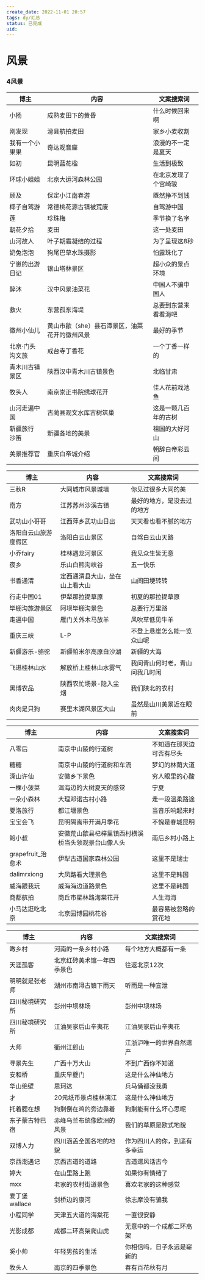 ```yaml
---
create_date: 2022-11-01 20:57
tags: dy/汇总
status: 已完成 
uid: 
---
```



# 风景

### 4风景

| 博主 | 内容 | 文案搜索词 |
| --- | --- | --- |
| 小扬 | 成熟麦田下的黄昏 | 什么时候回来啊 |
| 刚发现 | 滑县航拍麦田 | 家乡小麦收割 |
| 我有一个小果果 | 奇达观音座 | 浪漫的不一定是夏天 |
| 如初 | 昆明蓝花楹 | 生活到极致 |
| 环球小姐姐 | 北京大运河森林公园 | 在北京发现了个宫崎骏 |
| 顾及 | 保定小江南春游 | 既然挣不到钱 |
| 椰子自驾游 | 常德桃花源古镇被荒废 | 自驾游中国 |
| 莲 | 珍珠梅 | 季节换了名字 |
| 朝花夕拾 | 麦田 | 这一处麦田 |
| 山河故人 | 叶子期霜凝结的过程 | 为了呈现这8秒 |
| 奶兔泡泡 | 狗尾巴草水珠摄影 | 怕露珠化了 |
| 宁崽的出游日记 | 银山塔林景区 | 超小众的景点环境 |
| 醉沐 | 汉中风景油菜花 | 中国人不骗中国人 |
| 救火 | 东营孤东海堤 | 总要到东营来看看海吧 |
| 徽州小仙儿 | 黄山市歙（she）县石潭景区，油菜花开的徽州风景 | 最好的季节 |
| 北京·门头沟文旅 | 戒台寺丁香花 | 一个丁香一样的 |
| 青木川古镇景区 | 陕西汉中青木川古镇景色 | 北临甘肃 |
| 牧头人 | 南京崇正书院绣球花开 | 佳人花前戏池鱼 |
| 山河走遍中国 | 古蔺县观文水库古树筑巢 | 这是一颗几百年的古树 |
| 新疆旅行 沙笛 | 新疆各地的美景 | 祖国的大好河山 |
| 美景推荐官 | 重庆白帝城介绍 | 朝辞白帝彩云间 |

| 博主 | 内容 | 文案搜索词 |
| --- | --- | --- |
| 三秋R | 大同城市风景城墙 | 你见过很多大同的美 |
| 南方 | 江苏苏州沙溪古镇 | 最好的地方，是没去过的地方 |
| 武功山小哥哥 | 江西萍乡武功山日出 | 天天看也看不腻的地方 |
| 洛阳白云山旅游度假区 | 洛阳白云山景区 | 自驾白云山天路 |
| 小乔fairy | 桂林遇龙河景区 | 我见众生皆无意 |
| 夜乡 | 乐山白熊沟峡谷 | 五一快乐 |
| 书香通渭 | 定西通渭县大山，坐在山上看大山 | 山间田埂转转 |
| 行走中国01 | 伊犁那拉提草原 | 初夏的那拉提草原 |
| 毕棚沟旅游景区 | 阿坝毕棚沟景色 | 总要行万里路 |
| 走遍中国 | 雁门关外木马放羊 | 风吹草低见牛羊 |
| 重庆三峡 | L-P | 不登上悬崖怎么能一览众山呢 |
| 新疆游乐-骆驼 | 新疆帕米尔高原白沙湖 | 新疆的大海 |
| 飞进桂林山水 | 解放桥上桂林山水雾气 | 我问青山何时老，青山问我几时闲 |
| 黑博农品 | 陕西农忙场景-隐入尘烟 | 我们陕北的农村 |
| 肉肉是只狗 | 赛里木湖风景区大山 | 虽然是山川美景近在眼前 |

| 博主 | 内容 | 文案搜索词 |
| --- | --- | --- |
| 八零后 | 南京中山陵的行道树 | 不知道在那天边可否有尽头 |
| 糖糖 | 南京中山陵的行道树和车流 | 梦幻的林荫大道 |
| 深山许仙 | 安徽乡下景色 | 穷人眼里的心酸 |
| 一棵小菠菜 | 洱海边的大树夏天的感觉 | 宁夏 |
| 一朵小森林 | 大理邓诺古村小路 | 走一段温柔路途 |
| 夏洛旅行 | 都江堰景色 | 当音乐响起来时 |
| 宝宝会飞 | 昆明隔离带开满月季花 | 不愧是春城昆明 |
| 鲍小叔 | 安徽荒山歙县杞梓里镇西村横溪桥当头领观景台山像人头 | 雨后乡村小路上 |
| grapefruit_治愈术 | 伊犁古道国家森林公园 | 这里不是瑞士 |
| dalimrxiong | 大凤路看大理景色 | 这里不是韩国 |
| 威海跟我玩 | 威海海边道路景色 | 这里不是韩国 |
| 商都航拍 | 商丘市星林路海棠花开 | 人生海海 |
| 小马达逛吃北京 | 北京园博园桃花谷 | 最容易被忽略的赏花地 |

| 博主 | 内容 | 文案搜索词 |
| --- | --- | --- |
| 瞰乡村 | 河南的一条乡村小路 | 每个地方大概都有一条 |
| 天涯孤客 | 北京红砖美术馆一年四季景色 | 往返北京12次 |
| 明明就是张老师 | 湖州市南浔古镇下雨天 | 听雨是一种宣泄 |
| 四川秘境研究所 | 彭州中坝林场 | 彭州中坝林场 |
| 四川秘境研究所 | 江油吴家后山辛夷花 | 江油吴家后山辛夷花 |
| 大师 | 衢州江郎山 | 江浙沪唯一的世界自然遗产 |
| 寻景先生 | 广西十万大山 | 不到广西你不知道 |
| 安和桥 | 重庆旱夔门 | 这是什么神仙地方 |
| 华山绝壁 | 思珂达 | 兵马俑都没我勇 |
| 才 | 20元纸币景点桂林漓江 | 这是什么神仙地方 |
| 托着腮在想 | 狗剩倒在鸡的旁边靠着 | 狗剩能有什么坏心思呢 |
| 东子蒙古特巴宿 | 赤峰乌兰布统像欧洲的风景 | 我们的草原是欧式地貌 |
| 双博人力 | 四川涵盖全国各地的地貌 | 作为四川人的你，到底有多幸运 |
| 京西潮遇记 | 京西古道的道路 | 古道遗风话古今 |
| 婷大 | 在山里路上跑 | 如果你有情绪了 |
| mxx | 老家的农村街道景色 | 喜欢老家的这种感觉 |
| 爱丁堡wallace | 剑桥边的康河 | 徐志摩没有骗我 |
| 小程同学 | 天津五大道的海棠花 | 一直很安静 |
| 光影成都 | 成都二环高架爬山虎 | 无意中的一个成都二环高架 |
| 奚小帅 | 年轻男孩的生活 | 你相信吗，日子永远是崭新的 |
| 牧头人 | 南京的四季景色 | 春有百花秋有月 |